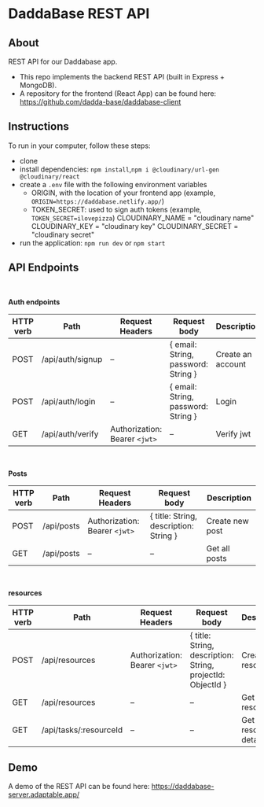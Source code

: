 # DaddaBase REST API


## About

REST API for our Daddabase app.

- This repo implements the backend REST API (built in Express + MongoDB).
- A repository for the frontend (React App) can be found here: https://github.com/dadda-base/daddabase-client



## Instructions

To run in your computer, follow these steps:
- clone 
- install dependencies: `npm install`,`npm i @cloudinary/url-gen @cloudinary/react`
- create a `.env` file with the following environment variables
  - ORIGIN, with the location of your frontend app (example, `ORIGIN=https://daddabase.netlify.app/`)
  - TOKEN_SECRET: used to sign auth tokens (example, `TOKEN_SECRET=ilovepizza`)
  CLOUDINARY_NAME = "cloudinary name"
  CLOUDINARY_KEY = "cloudinary key"
  CLOUDINARY_SECRET = "cloudinary secret"
- run the application: `npm run dev` or `npm start`


## API Endpoints

<br/>

**Auth endpoints**

| HTTP verb   | Path | Request Headers | Request body  | Description |
| ------------- | ------------- | ------------- |------------- | ------------- |
| POST  | /api/auth/signup  | –  | { email: String, password: String }  | Create an account  |
| POST  | /api/auth/login  | –  | { email: String, password: String }  | Login  |
| GET  | /api/auth/verify  | Authorization: Bearer `<jwt>`  | –  | Verify jwt  |


<br/>

**Posts**

| HTTP verb   | Path | Request Headers | Request body  | Description |
| ------------- | ------------- | ------------- |------------- | ------------- |
| POST  | /api/posts  | Authorization: Bearer `<jwt>`  | { title: String, description: String }  | Create new post  |
| GET  | /api/posts  | –  | –  | Get all posts  |



<br/>

**resources**

| HTTP verb   | Path | Request Headers | Request body  | Description |
| ------------- | ------------- | ------------- |------------- | ------------- |
| POST  | /api/resources  | Authorization: Bearer `<jwt>`  | { title: String, description: String, projectId: ObjectId }  | Create new resource  |
| GET  | /api/resources  | –  | –  | Get all resources  |
| GET  | /api/tasks/:resourceId  | –  | – | Get resource details.  |


## Demo

A demo of the REST API can be found here: https://daddabase-server.adaptable.app/
